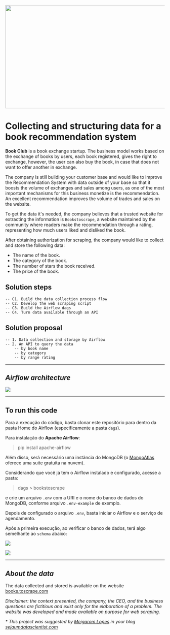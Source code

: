 <img src="https://static01.nyt.com/images/2019/12/17/books/review/17fatbooks/17fatbooks-mobileMasterAt3x.jpg" width="1000" height="325"></img>

# Collecting and structuring data for a book recommendation system

__Book Club__ is a book exchange startup. The business model works based on the exchange of books by users, each book registered, gives the right to exchange, however, the user can also buy the book, in case that does not want to offer another in exchange.

The company is still building your customer base and would like to improve the Recommendation System with data outside of your base so that it boosts the volume of exchanges and sales among users, as one of the most important mechanisms for this business monetize is the recommendation. An excellent recommendation improves the volume of trades and sales on the website.

To get the data it's needed, the company believes that a trusted website for extracting the information is `Bookstoscrape`, a website maintained by the community where readers make the recommendation through a rating, representing how much users liked and disliked the book.

After obtaining authorization for scraping, the company would like to collect and store the following data:

- The name of the book.
- The category of the book.
- The number of stars the book received.
- The price of the book.

## Solution steps
    -- C1. Build the data collection process flow
    -- C2. Develop the web scraping script
    -- C3. Build the Airflow dags
    -- C4. Turn data available through an API

## Solution proposal
    -- 1. Data collection and storage by Airflow
    -- 2. An API to query the data
        -- by book name
        -- by category
        -- by range rating

---

## _Airflow architecture_

<img src="https://0rtj3q.dm.files.1drv.com/y4mqa46_aDV-8InnRTXdmUsSmAYhePXgduHby2WHwpg3Zxxk0_nyWzF7zJXLTfuJ02gfpPlWDSq59Xn7FsBAlwrLZxNVnlXMq15v-NwrG7IvEuyrrM4c_nxnwX_H_KndEVZ3DHXYyDqhesr5fCtX3YxFTzogd0B_AZ_Ctdpk68qWtG3w6ObGT1sJDz8sS4Q4blf0kKCpeumBiQmN7ojHFQeMg?width=3225&height=1013&cropmode=none"></img>

---

## To run this code

Para a execução do código, basta clonar este repositório para dentro da pasta Home do Airflow (especificamente a pasta `dags`).

Para instalação do __Apache Airflow__:

> pip install apache-airflow

Além disso, será necessário uma instância do MongoDB (o [MongoAtlas](https://www.mongodb.com/cloud/atlas) oferece uma suite gratuita na nuvem).

Considerando que você já tem o Airflow instalado e configurado, acesse a pasta:

> dags > bookstoscrape 

e crie um arquivo `.env` com a URI e o nome do banco de dados do MongoDB, conforme arquivo `.env-example` de exemplo.

Depois de configurado o arquivo `.env`, basta iniciar o Airflow e o serviço de agendamento.

Após a primeira execução, ao verificar o banco de dados, terá algo semelhante ao `schema` abaixo:

<img src="https://0rtp3q.dm.files.1drv.com/y4meR6UO4QU50ZRTlaDAr5F4NKwb_NtatYskZwjHqDwCvVIT_XSJTnyZEPEG5HcVmX_htimzCPeN6h_Wuubik_hclc9_P0QGzXIMxGHH6tQxYPBXTROX3O6Vj-Ur4iQhD8-j0T5HvfIO4LSo8J1YRcSnYvOqdSvEp4xJufAymAMQE1c5MtBRcr9-fdmk01yiZuSKABzd_8IrswiKHvpT5flxA?width=1666&height=569&cropmode=none"></img>

<img src="https://0rto3q.dm.files.1drv.com/y4mYULsWmD1f0ByH_mq5BBvIVdD4eixST0S7B7YlNJoBMRezHdeilStqevBMb_rDiSW_e_jNsLT2dGflzaXrX62Ka80vacpu5NJr8nV5WPnCRnSY22zUSoPLF9uMvLAYuqvk42wvypTGnaemG7p_RDdfNg06CmzbVMJ7pEvK4kc1xi68aMagFaKID8FP1vW7sDvV8MNultat2INQcamZ_RqZA?width=1667&height=971&cropmode=none"></img>

---

## _About the data_

The data collected and stored is available on the website [books.toscrape.com](http://books.toscrape.com)

_Disclaimer: the context presented, the company, the CEO, and the business questions are fictitious and exist only for the elaboration of a problem. The website was developed and made available on purpose for web scraping._

_* This project was suggested by [Meigarom Lopes](https://www.linkedin.com/in/meigarom) in your blog [sejaumdatascientist.com](https://sejaumdatascientist.com)_